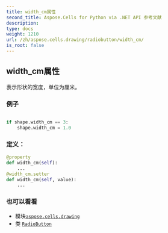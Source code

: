 ```yaml
---
title: width_cm属性
second_title: Aspose.Cells for Python via .NET API 参考文献
description:
type: docs
weight: 1210
url: /zh/aspose.cells.drawing/radiobutton/width_cm/
is_root: false
---
```

## width_cm属性

表示形状的宽度，单位为厘米。

### 例子

```python

if shape.width_cm == 3:
    shape.width_cm = 1.0

```
### 定义：
```python
@property
def width_cm(self):
    ...
@width_cm.setter
def width_cm(self, value):
    ...
```

### 也可以看看
* 模块[`aspose.cells.drawing`](../../)
* 类 [`RadioButton`](/cells/python-net/zh/aspose.cells.drawing/radiobutton)
